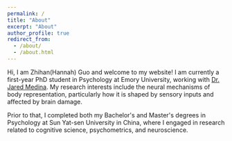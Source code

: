 ```yaml
---
permalink: /
title: "About"
excerpt: "About"
author_profile: true
redirect_from: 
  - /about/
  - /about.html
---
```

<!-- Google tag (gtag.js) -->

<script async src="https://www.googletagmanager.com/gtag/js?id=G-P4VC8F5DR0"></script>

<script>
  window.dataLayer = window.dataLayer || [];
  function gtag(){dataLayer.push(arguments);}
  gtag('js', new Date());

  gtag('config', 'G-P4VC8F5DR0');
</script>

Hi, I am Zhihan(Hannah) Guo and welcome to my website! I am currently a first-year PhD student in Psychology at Emory University, working with [Dr. Jared Medina](https://www.jaredmedina.com). My research interests include the neural mechanisms of body representation, particularly how it is shaped by sensory inputs and affected by brain damage.

Prior to that, I completed both my Bachelor's and Master's degrees in Psychology at Sun Yat-sen University in China, where I engaged in research related to cognitive science, psychometrics, and neuroscience.

